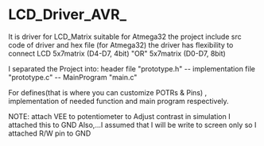 # LCD_Driver_AVR_

It is driver for LCD_Matrix suitable for Atmega32
the project include src code of driver and hex file (for Atmega32) 
the driver has flexibility to connect LCD 5x7matrix (D4-D7, 4bit) "OR" 5x7matrix (D0-D7, 8bit)


I separated the Project into: header file "prototype.h" -- implementation file "prototype.c" -- MainProgram "main.c"

For defines(that is where you can customize POTRs & Pins) , implementation of needed function and main program respectively.





NOTE: attach VEE to potentiometer to Adjust contrast in simulation I attached this to GND 
Also,...I assumed that I will be write to screen only so I attached R/W pin to GND
